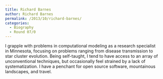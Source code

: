 ```yaml
---
title: Richard Barnes
author: Richard Barnes
permalink: /2013/10/richard-barnes/
categories:
  - Biography
  - Round 07/0
---
```

I grapple with problems in computational modeling as a research specialist in Minnesota, focusing on problems ranging from disease transmission to star cluster evolution. Being self-taught, I tend to have access to an array of unconventional techniques, but occasionally feel strained by a lack of systematization. I have a penchant for open source software, mountainous landscapes, and travel.
